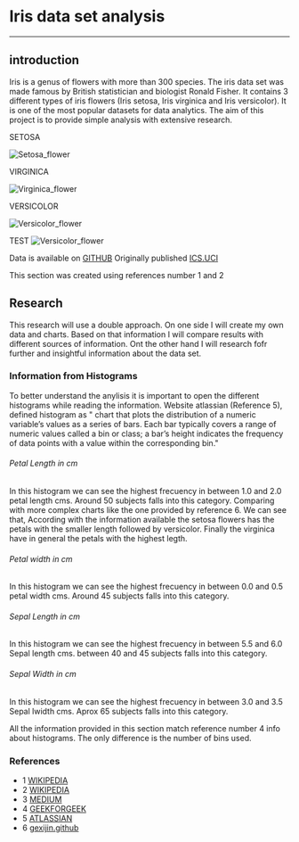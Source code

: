 # Iris data set analysis

***

## introduction

Iris is a genus of flowers with more than 300 species.  The iris data set was made famous by British statistician and biologist Ronald Fisher. It contains 3 different types of iris flowers (Iris setosa, Iris virginica and Iris versicolor). It is one of the most popular datasets for data analytics. The aim of this project is to provide simple analysis with extensive research.

SETOSA

![Setosa_flower](https://upload.wikimedia.org/wikipedia/commons/a/a7/Irissetosa1.jpg)

VIRGINICA

![Virginica_flower](https://upload.wikimedia.org/wikipedia/commons/thumb/f/f8/Iris_virginica_2.jpg/1200px-Iris_virginica_2.jpg)

VERSICOLOR

![Versicolor_flower](https://upload.wikimedia.org/wikipedia/commons/2/27/Blue_Flag%2C_Ottawa.jpg)

TEST
![Versicolor_flower](https://editor.analyticsvidhya.com/uploads/51518iris%20img1.png)


Data is available on [GITHUB](https://raw.githubusercontent.com/mwaskom/seaborn-data/master/iris.csv)
Originally published [ICS.UCI](https://archive.ics.uci.edu/dataset/53/iris)

This section was created using references number 1 and 2

## Research

This research will use a double approach. On one side I will create my own data and charts. Based on that information I will compare results with different sources of information. Ont the other hand I will research fofr further and insightful information about the data set.

### Information from Histograms 

To better understand the anylisis it is important to open the different histograms while reading the information.
Website atlassian (Reference 5), defined histogram as " chart that plots the distribution of a numeric variable’s values as a series of bars. Each bar typically covers a range of numeric values called a bin or class; a bar’s height indicates the frequency of data points with a value within the corresponding bin."

###### Petal Length in cm

In this histogram we can see the highest frecuency in between 1.0 and 2.0 petal length cms. Around 50 subjects falls into this category. Comparing with more complex charts like the one provided by reference 6. We can see that, According with the information available the setosa flowers has the petals with the smaller length followed by versicolor. Finally the virginica have in general the petals with the highest legth. 

###### Petal width in cm

In this histogram we can see the highest frecuency in between 0.0 and 0.5 petal width cms. Around 45 subjects falls into this category. 

###### Sepal Length in cm

In this histogram we can see the highest frecuency in between 5.5 and 6.0 Sepal length cms. between 40 and 45 subjects falls into this category. 

###### Sepal Width in cm

In this histogram we can see the highest frecuency in between 3.0 and 3.5 Sepal lwidth cms. Aprox  65 subjects falls into this category. 

All the information provided in this section match reference number 4 info about histograms. The only difference is the number of bins used.






### References

* 1  [WIKIPEDIA](https://en.wikipedia.org/wiki/Iris_(plant))
* 2  [WIKIPEDIA](https://en.wikipedia.org/wiki/Iris_flower_data_set)
* 3  [MEDIUM](https://medium.com/@OyinWoyin/insights-from-the-iris-data-set-e149f0b6941f)
* 4  [GEEKFORGEEK](https://www.geeksforgeeks.org/exploratory-data-analysis-on-iris-dataset/)
* 5  [ATLASSIAN](https://www.atlassian.com/data/charts/histogram-complete-guide#:~:text=What%20is%20a%20histogram%3F,value%20within%20the%20corresponding%20bin.)
* 6  [gexijin.github](https://gexijin.github.io/learnR/step-into-r-programmingthe-iris-flower-dataset.html)